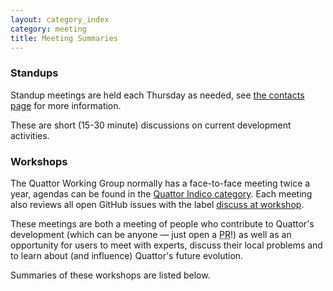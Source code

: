 ```yaml
---
layout: category_index
category: meeting
title: Meeting Summaries
---
```


### Standups

Standup meetings are held each Thursday as needed, see [the contacts page](/contacts) for more information.

These are short (15-30 minute) discussions on current development activities.

### Workshops

The Quattor Working Group normally has a face-to-face meeting twice a year, agendas can be found in the [Quattor Indico category](https://indico.cern.ch/category/2921/). Each meeting also reviews all open GitHub issues with the label [discuss at workshop](http://quattor.org/release/to_discuss).

These meetings are both a meeting of people who contribute to Quattor's development (which can be anyone &mdash; just open a <abbr title="Pull Request">PR</abbr>!) as well as an opportunity for users to meet with experts, discuss their local problems and to learn about (and influence) Quattor's future evolution.

Summaries of these workshops are listed below.

<!--
{% assign category_items = site.categories.meeting %}
-->
